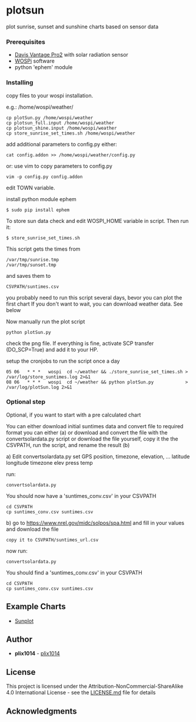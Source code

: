 # plotsun

plot sunrise, sunset and sunshine charts based on sensor data


### Prerequisites

* [Davis Vantage Pro2](https://www.davisinstruments.com/solution/vantage-pro2/) with solar radiation sensor
* [WOSPi](http://www.annoyingdesigns.com/wospi/) software
* python 'ephem' module


### Installing

copy files to your wospi installation.

e.g.: /home/wospi/weather/
```
cp plotSun.py /home/wospi/weather
cp plotsun_full.input /home/wospi/weather
cp plotsun_shine.input /home/wospi/weather
cp store_sunrise_set_times.sh /home/wospi/weather
```


add additional parameters to config.py
either:   
```
cat config.addon >> /home/wospi/weather/config.py
```

or: use vim to copy parameters to config.py
```
vim -p config.py config.addon
```

edit TOWN variable. 


install python module ephem
```
$ sudo pip install ephem
```

To store sun data check and edit WOSPI_HOME variable in script. 
Then run it:
```
$ store_sunrise_set_times.sh
```

This script gets the times from
```
/var/tmp/sunrise.tmp  
/var/tmp/sunset.tmp
```

and saves them to
```
CSVPATH/suntimes.csv 
```

you probably need to run this script several days, bevor you can plot the first chart
If you don't want to wait, you can download weather data. See below


Now manually run the plot script
```
python plotSun.py
```

check the png file. If everything is fine, activate SCP transfer (DO_SCP=True) and add it to your HP.

setup the cronjobs to run the script once a day
```
05 06   * * *   wospi  cd ~/weather && ./store_sunrise_set_times.sh > /var/log/store_suntimes.log 2>&1
08 06   * * *   wospi  cd ~/weather && python plotSun.py            > /var/log/plotSun.log 2>&1
```


### Optional step 
Optional, if you want to start with a pre calculated chart

You can either download initial suntimes data and convert file to required format
you can either (a) or download and convert the file with the convertsolardata.py script
or download the file yourself, copy it the the CSVPATH, run the script, and rename the result (b)

a) Edit convertsolardata.py
set GPS position, timezone, elevation, ...
latitude
longitude
timezone
elev
press
temp

run:
```
convertsolardata.py
```

You should now have a 'suntimes_conv.csv' in your CSVPATH
```
cd CSVPATH
cp suntimes_conv.csv suntimes.csv
```


b) go to https://www.nrel.gov/midc/solpos/spa.html
and fill in your values and download the file
```
copy it to CSVPATH/suntimes_url.csv
```

now run:
```
convertsolardata.py
```

You should find a 'suntimes_conv.csv' in your CSVPATH
```
cd CSVPATH
cp suntimes_conv.csv suntimes.csv
```


## Example Charts

* [Sunplot](http://www.lidauer.net/wetter/sunplots.html)

## Author

* **plix1014** - [plix1014](https://github.com/plix1014)


## License

This project is licensed under the Attribution-NonCommercial-ShareAlike 4.0 International License - see the [LICENSE.md](LICENSE.md) file for details


## Acknowledgments


